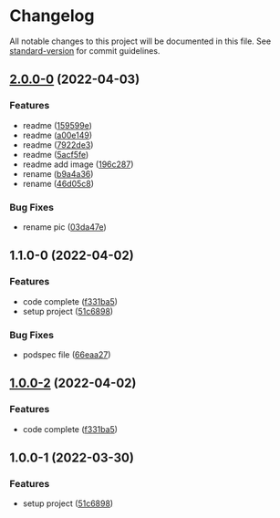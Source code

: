 # Changelog

All notable changes to this project will be documented in this file. See [standard-version](https://github.com/conventional-changelog/standard-version) for commit guidelines.

## [2.0.0-0](https://github.com/jinsikui/xTracking/compare/v1.1.0-0...v2.0.0-0) (2022-04-03)


### Features

* readme ([159599e](https://github.com/jinsikui/xTracking/commit/159599ec27482126bb4058b28887c920cbe6a7ab))
* readme ([a00e149](https://github.com/jinsikui/xTracking/commit/a00e14910983a7df7e15c1a567fcdd9f880d6419))
* readme ([7922de3](https://github.com/jinsikui/xTracking/commit/7922de3174c3a0e406fa66a0c575c2f9f850c6f4))
* readme ([5acf5fe](https://github.com/jinsikui/xTracking/commit/5acf5fe515553edb548dca3b74bfbc2298f0e3f0))
* readme add image ([196c287](https://github.com/jinsikui/xTracking/commit/196c287126439059cc63a4afd389e7e3aa90d632))
* rename ([b9a4a36](https://github.com/jinsikui/xTracking/commit/b9a4a361e5ea5cdcd63b48d605ee1e63ba1b4fd2))
* rename ([46d05c8](https://github.com/jinsikui/xTracking/commit/46d05c84e9e206cd574f038f4bef64ac22db80af))


### Bug Fixes

* rename pic ([03da47e](https://github.com/jinsikui/xTracking/commit/03da47ebb46767ee70e3fd5799d20ebbc78c2ae1))

## 1.1.0-0 (2022-04-02)


### Features

* code complete ([f331ba5](https://github.com/jinsikui/xTracking/commit/f331ba5c0a67ba973d989aac56a605a83f2908bc))
* setup project ([51c6898](https://github.com/jinsikui/xTracking/commit/51c6898c703eec39c776660b5afe3596272677fe))


### Bug Fixes

* podspec file ([66eaa27](https://github.com/jinsikui/xTracking/commit/66eaa271896c6f88517866374d6831f192b9657a))

## [1.0.0-2](https://github.com/jinsikui/xTracking/compare/v1.0.0-1...v1.0.0-2) (2022-04-02)


### Features

* code complete ([f331ba5](https://github.com/jinsikui/xTracking/commit/f331ba5c0a67ba973d989aac56a605a83f2908bc))

## 1.0.0-1 (2022-03-30)


### Features

* setup project ([51c6898](https://github.com/jinsikui/xTracking/commit/51c6898c703eec39c776660b5afe3596272677fe))
